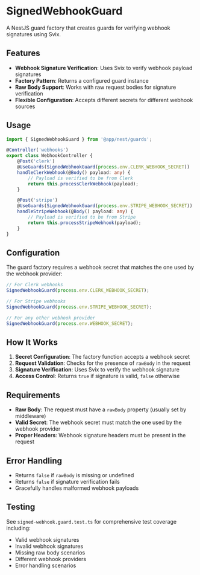 # SignedWebhookGuard

A NestJS guard factory that creates guards for verifying webhook signatures using Svix.

## Features

- **Webhook Signature Verification**: Uses Svix to verify webhook payload signatures
- **Factory Pattern**: Returns a configured guard instance
- **Raw Body Support**: Works with raw request bodies for signature verification
- **Flexible Configuration**: Accepts different secrets for different webhook sources

## Usage

```typescript
import { SignedWebhookGuard } from '@app/nest/guards';

@Controller('webhooks')
export class WebhookController {
	@Post('clerk')
	@UseGuards(SignedWebhookGuard(process.env.CLERK_WEBHOOK_SECRET))
	handleClerkWebhook(@Body() payload: any) {
		// Payload is verified to be from Clerk
		return this.processClerkWebhook(payload);
	}

	@Post('stripe')
	@UseGuards(SignedWebhookGuard(process.env.STRIPE_WEBHOOK_SECRET))
	handleStripeWebhook(@Body() payload: any) {
		// Payload is verified to be from Stripe
		return this.processStripeWebhook(payload);
	}
}
```

## Configuration

The guard factory requires a webhook secret that matches the one used by the webhook provider:

```typescript
// For Clerk webhooks
SignedWebhookGuard(process.env.CLERK_WEBHOOK_SECRET);

// For Stripe webhooks
SignedWebhookGuard(process.env.STRIPE_WEBHOOK_SECRET);

// For any other webhook provider
SignedWebhookGuard(process.env.WEBHOOK_SECRET);
```

## How It Works

1. **Secret Configuration**: The factory function accepts a webhook secret
2. **Request Validation**: Checks for the presence of `rawBody` in the request
3. **Signature Verification**: Uses Svix to verify the webhook signature
4. **Access Control**: Returns `true` if signature is valid, `false` otherwise

## Requirements

- **Raw Body**: The request must have a `rawBody` property (usually set by middleware)
- **Valid Secret**: The webhook secret must match the one used by the webhook provider
- **Proper Headers**: Webhook signature headers must be present in the request

## Error Handling

- Returns `false` if `rawBody` is missing or undefined
- Returns `false` if signature verification fails
- Gracefully handles malformed webhook payloads

## Testing

See `signed-webhook.guard.test.ts` for comprehensive test coverage including:

- Valid webhook signatures
- Invalid webhook signatures
- Missing raw body scenarios
- Different webhook providers
- Error handling scenarios
